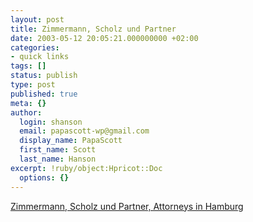 ```yaml
---
layout: post
title: Zimmermann, Scholz und Partner
date: 2003-05-12 20:05:21.000000000 +02:00
categories:
- quick links
tags: []
status: publish
type: post
published: true
meta: {}
author:
  login: shanson
  email: papascott-wp@gmail.com
  display_name: PapaScott
  first_name: Scott
  last_name: Hanson
excerpt: !ruby/object:Hpricot::Doc
  options: {}
---
```

<p><a title="Yes, _that_ Olaf Scholz!" href="http://www.zimmermann-scholz.de/">Zimmermann, Scholz und Partner, Attorneys in Hamburg</a></p>
